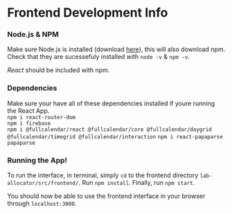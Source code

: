 # Frontend Development Info
### Node.js & NPM
Make sure Node.js is installed (download [here](https://nodejs.org/en/download)), this will also download npm.
Check that they are sucessefuly installed with `node -v` & `npm -v`.

*React* should be included with npm.

### Dependencies
Make sure your have all of these dependencies installed if youre running the React App.\
`npm i react-router-dom`\
`npm i firebase`\
`npm i @fullcalendar/react @fullcalendar/core @fullcalendar/daygrid @fullcalendar/timegrid @fullcalendar/interaction`
`npm i react-papaparse papaparse`


### Running the App!
To run the interface, in terminal, simply `cd` to the frontend directory `lab-allocator/src/frontend/`.
Run `npm install`.
Finally, run `npm start`.

You should now be able to use the frontend interface in your browser through `localhost:3000`.

